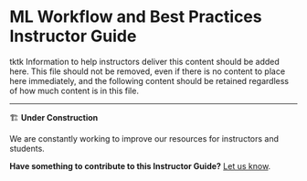 <h1>
  <span class="headline">ML Workflow and Best Practices</span>
  <span class="subhead">Instructor Guide</span>
</h1>

tktk Information to help instructors deliver this content should be added here. This file should not be removed, even if there is no content to place here immediately, and the following content should be retained regardless of how much content is in this file.

---

🏗️ **Under Construction**

We are constantly working to improve our resources for instructors and students.

**Have something to contribute to this Instructor Guide?** [Let us know](https://pages.git.generalassemb.ly/modular-curriculum-all-courses/universal-resources-internal/module-feedback.html).
